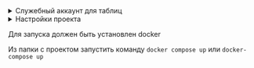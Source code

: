 <details>
<summary>Служебный аккаунт для таблиц</summary>

1. Перейдите [Google Developers Console](https://console.developers.google.com/) и
создайте новый проект (или выберите существующий).

2. В поле "Search for APIs and Services", найдите "Google Drive API" и включите
   его.

3. В поле "Search for APIs and Services", найдите "Google Sheets API" и
   включите его.

4. Перейдите в "APIs & Services > Credentials" и выберите "Create credentials >
   Service account key".

5. Заполните форму и предоставьте роль редактора.

6. Нажмите "Manage service accounts" над Service Accounts.

7. Нажмите ⋮ рядом с недавно созданным служебным аккаунтом, выберите "Manage
   keys" и затем нажмите на "ADD KEY > Create new key".

8. Выберите тип ключа JSON и нажмите "Create".

9. Скопируйте адрес почты аккаунта из скачанного ключа(поле client mail) или из
   вкладки "Service Accounts"

10. В настройках таблицы перейдите в настройки доступа и предоставьте доступ
    аккаунту в качестве редактора

11. Положить скачанный файл в папку с проектом и переименовать его в service_account

</details>

<details>
<summary>Настройки проекта</summary>

Переименуйте файл sample.env в .env и заполните его своими данными

* SPREADSHEET_URL - Ссылка на таблицу(Настройки доступа > Копировать)
* WORKSHEET_NAME - Имя листа с которым будем работать
* DIGISELLER_API_KEY - API ключ, получение через кабинет Digi, присылают на WebMoney
* DIGISELLER_SELLER_ID - Идентификатор продавца (Личный кабинет > Детали > Контактные данные)


</details>

Для запуска должен быть установлен docker

Из папки с проектом запустить команду `docker compose up` или `docker-compose up`